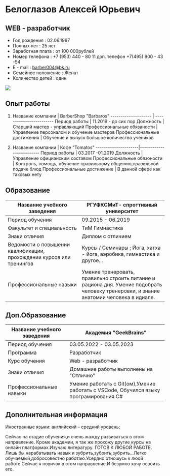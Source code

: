 # Белоглазов Алексей Юрьевич
## WEB - разработчик

* Год рождения : 02.06.1997
* Полных лет : 25 лет
* Заработная плата : от 100 000рублей
* Номер телефона : +7 (953) 440 - 80 11 доп. телефон +7(495) 900 - 43 -54 
* E - mail : barber004@bk.ru
* Семейное положение : Женат
* Количество детей : один

![](IMG_20220524_000515_483.jpg)

## Опыт работы

1. Название компании |      BarberShop "Barbaros"
-------------------- | ------------------------
Период работы        |     11.2019 - до сих пор
Должность            | Старший мастер - управляющий
Профессиональные обязаности |  Управление персоналом и обучение мастеров
Профессиональные достижения | Обучение и выпуск большое количество учеников

2. Название компании |        Кофе "Tomatos"
---------------------|-------------------------
Период работы        |       03.2017 -01.2019
Должность            |   Управление официанским составом 
Профессиональные обязоности |  Контроль, помощь, обучение правильному общению,правильной подаче блюд
Профессиональные достижение | В данной сфере как таковых нету


## Образование
Название учебного заведения |     РГУФКСМиТ- спроттивный университет
----------------------------|------------------
Период обучения | 09.2015 - 06.2019
Факультет и специальность |   ТиМ Гимнастика
Знаки отличия | Диплом с отличием
Ведомости о повышении квалификации, прохождении курсов или тренингов | Курсы / Семинары ; Йога, хатха - йога, аэробика, гимнастика и другое...
Профессиональные навыки |  Умение тренеровать, правильно строить питание и рациона дня. Умение подобрать человеку тренеровки, и знание анатомии человека в идиале.

## Доп.Образование
Название учебного заведения |     Академия "GeekBrains"
----------------------------|------------------
Период обучения | 03.05.2022 - 03.05.2023 |
Программа| Разработчик   | 
Курс обучения | Web -  разработчик
Знаки отличия| Домашние работы выполнены на "Отлично"|
Профессиональные навыки| Умение работать с Git(ом),Умение работать с VSCode, Обучился языку програмирования C#


## Дополнительная информация
 Иностранные языки: английский – средний уровень; 

 Сейчас на стадие обучения,и очень жажду развиваться в этом направление. Кроме академии, я так же прохожу другие курсы на онлайн платформах.Изучаю литературу. ГОТОВ К ЛЮБОЙ РАБОТЕ. Лишь бы нарабатывать навык и зубрить,зубрить,зубрить...Легко обучаемый,добросовестно работаю.Усердно отношусь к люой работе.Сейчас я новичок в этом направление.И безумно хочу освоить его.
